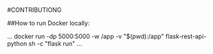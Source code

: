 #CONTRIBUTIONG

##How to run Docker locally:


...
docker run -dp 5000:5000 -w /app -v "$(pwd):/app" flask-rest-api-python sh -c "flask run"
...

